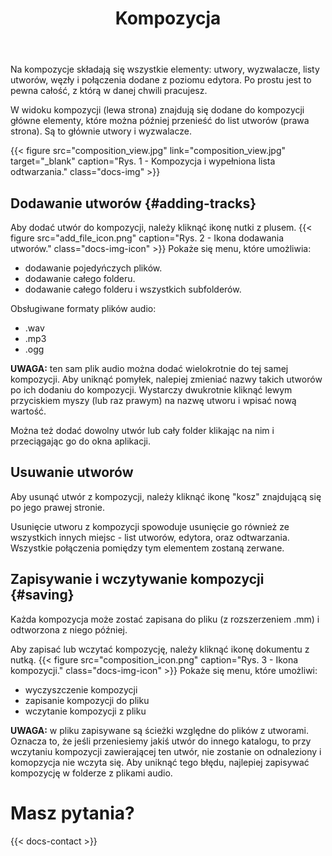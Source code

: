 ﻿---
title: "Kompozycja"
description: "Wyjaśnienie czym jest kompozycja i jak dodawać utwory."
weight: 80
---

Na kompozycje składają się wszystkie elementy: utwory, wyzwalacze, listy utworów, węzły i połączenia dodane z poziomu edytora. Po prostu jest to pewna całość, z którą w danej chwili pracujesz.

W widoku kompozycji (lewa strona) znajdują się dodane do kompozycji główne elementy, które można później przenieść do list utworów (prawa strona). Są to głównie utwory i wyzwalacze. 

{{< figure src="composition_view.jpg" link="composition_view.jpg" target="_blank" caption="Rys. 1 - Kompozycja i wypełniona lista odtwarzania." class="docs-img" >}}

## Dodawanie utworów {#adding-tracks}

Aby dodać utwór do kompozycji, należy kliknąć ikonę nutki z plusem. {{< figure src="add_file_icon.png" caption="Rys. 2 - Ikona dodawania utworów." class="docs-img-icon" >}} Pokaże się menu, które umożliwia:

- dodawanie pojedyńczych plików.
- dodawanie całego folderu.
- dodawanie całego folderu i wszystkich subfolderów.

Obsługiwane formaty plików audio:
- .wav 
- .mp3
- .ogg

**UWAGA:** ten sam plik audio można dodać wielokrotnie do tej samej kompozycji. Aby uniknąć pomyłek, nalepiej zmieniać nazwy takich utworów po ich dodaniu do kompozycji. Wystarczy dwukrotnie kliknąć lewym przyciskiem myszy (lub raz prawym) na nazwę utworu i wpisać nową wartość.

Można też dodać dowolny utwór lub cały folder klikając na nim i przeciągając go do okna aplikacji.

## Usuwanie utworów

Aby usunąć utwór z kompozycji, należy kliknąć ikonę "kosz" znajdującą się po jego prawej stronie.

Usunięcie utworu z kompozycji spowoduje usunięcie go również ze wszystkich innych miejsc - list utworów, edytora, oraz odtwarzania. Wszystkie połączenia pomiędzy tym elementem zostaną zerwane.

## Zapisywanie i wczytywanie kompozycji {#saving}

Każda kompozycja może zostać zapisana do pliku (z rozszerzeniem .mm) i odtworzona z niego później.

Aby zapisać lub wczytać kompozycję, należy kliknąć ikonę dokumentu z nutką. {{< figure src="composition_icon.png" caption="Rys. 3 - Ikona kompozycji." class="docs-img-icon" >}} Pokaże się menu, które umożliwi:
- wyczyszczenie kompozycji
- zapisanie kompozycji do pliku
- wczytanie kompozycji z pliku

**UWAGA:** w pliku zapisywane są ścieżki względne do plików z utworami. Oznacza to, że jeśli przeniesiemy jakiś utwór do innego katalogu, to przy wczytaniu kompozycji zawierającej ten utwór, nie zostanie on odnaleziony i komopzycja nie wczyta się. Aby uniknąć tego błędu, najlepiej zapisywać kompozycję w folderze z plikami audio.

# Masz pytania?

{{< docs-contact >}}